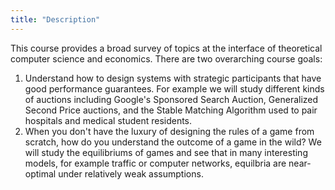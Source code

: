 ```yaml
---
title: "Description"
---
```



This course provides a broad survey of topics at the interface of
theoretical computer science and economics. There are two overarching
course goals: 
1) Understand how to design systems with strategic
participants that have good performance guarantees. For example we
will study different kinds of auctions including Google's Sponsored
Search Auction, Generalized Second Price auctions, and the Stable Matching Algorithm used to pair hospitals and
medical student residents.
 2) When you don't have the luxury of designing the
rules of a game from scratch, how do you understand the
outcome of a game in the wild? We will study the equilibriums of games
and see that in many interesting models, for example traffic or
computer networks,  equilbria are
near-optimal under relatively weak assumptions. 

